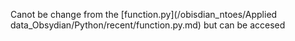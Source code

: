 Canot be change from the [function.py](/obisdian_ntoes/Applied data_Obsydian/Python/recent/function.py.md) 
but can be accesed

